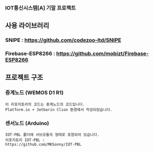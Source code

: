 ### IOT통신시스템[A] 기말 프로젝트

## 사용 라이브러리
### SNIPE : https://github.com/codezoo-ltd/SNIPE
### Firebase-ESP8266 : https://github.com/mobizt/Firebase-ESP8266

## 프로젝트 구조
### 중계노드 (WEMOS D1 R1) 
    이 리포지토리의 코드는 중계노드의 코드입니다.
    Platform.io + Jetbarin Clion 환경에서 작성되었습니다.
### 센서노드 (Arduino) 
    IOT-PBL 폴더에 서브모듈의 형태로 포함되어 있습니다.
    리포지토리 IOT-PBL :
    https://github.com/MKSonny/IOT-PBL